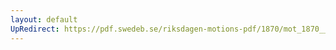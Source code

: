 ```yaml
---
layout: default
UpRedirect: https://pdf.swedeb.se/riksdagen-motions-pdf/1870/mot_1870__ak__00188.pdf
---
```

